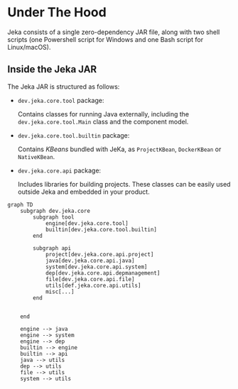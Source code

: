 # Under The Hood

Jeka consists of a single zero-dependency JAR file, along with two shell scripts (one Powershell script for Windows and one Bash script for Linux/macOS).

## Inside the Jeka JAR

The Jeka JAR is structured as follows:

- `dev.jeka.core.tool` package:

    Contains classes for running Java externally, including the `dev.jeka.core.tool.Main` class and the component model.

- `dev.jeka.core.tool.builtin` package: 

     Contains *KBeans* bundled with JeKa, as `ProjectKBean`, `DockerKBean` or `NativeKBean`.

- `dev.jeka.core.api` package:

  Includes libraries for building projects. These classes can be easily used outside Jeka and embedded in your product.    

```mermaid
graph TD
    subgraph dev.jeka.core
        subgraph tool 
            engine[dev.jeka.core.tool]
            builtin[dev.jeka.core.tool.builtin]
        end
    
        subgraph api
            project[dev.jeka.core.api.project]
            java[dev.jeka.core.api.java]
            system[dev.jeka.core.api.system]
            dep[dev.jeka.core.api.depmanagement]
            file[dev.jeka.core.api.file]
            utils[def.jeka.core.api.utils]
            misc[...]
        end
        
        
    end

    engine --> java
    engine --> system
    engine --> dep
    builtin --> engine
    builtin --> api
    java --> utils
    dep --> utils
    file --> utils
    system --> utils
```